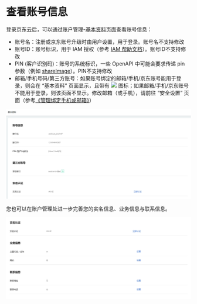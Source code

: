 # 查看账号信息

登录京东云后，可以通过账户管理-[基本资料](https://uc.jdcloud.com/account/basic-info)页面查看账号信息：

- 账号名：注册或京东账号升级时由用户设置，用于登录。账号名不支持修改
- 账号ID：账号标识，用于 IAM 授权（参考 [IAM 帮助文档](https://docs.jdcloud.com/iam)）。账号ID不支持修改
- PIN (客户识别码)：账号的系统标识，一些 OpenAPI 中可能会要求传递 pin 参数（例如 [shareImage](https://docs.jdcloud.com/virtual-machines/api/shareimage?content=API)）。PIN不支持修改
- 邮箱/手机号码/第三方账号：如果账号绑定的邮箱/手机/京东账号能用于登录，则会在 “基本资料” 页面显示，且带有 ![](../../../image/User/Account-Mgmt/icon2.png)
 图标；如果邮箱/手机/京东账号不能用于登录，则该页面不显示。修改邮箱（或手机），请前往 “安全设置” 页面（参考[《管理绑定手机或邮箱》](../../../documentation/User-Service/Account-Management/Change-JDCloud-Phone-Number.md)）

![](../../../image/User/Account-Mgmt/info228-1.png)

您也可以在账户管理处进一步完善您的实名信息、业务信息与联系信息。

![](../../../image/User/Account-Mgmt/info228-2.png)
